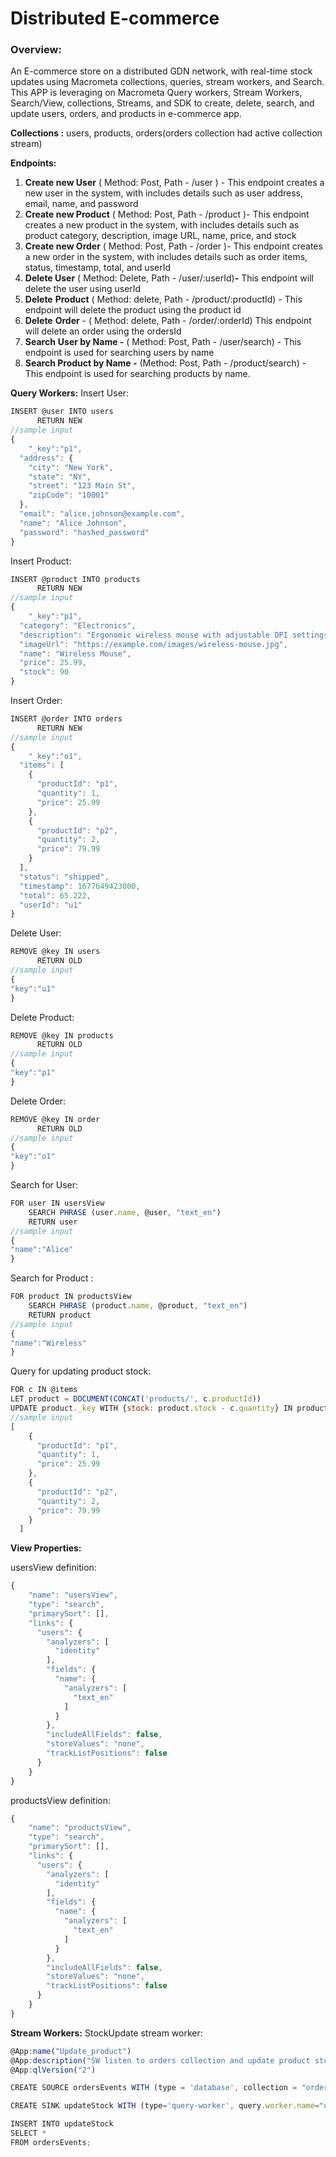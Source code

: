 # Distributed E-commerce

### Overview:

An E-commerce store on a distributed GDN network, with real-time stock updates
using Macrometa collections, queries, stream workers, and Search. This APP is
leveraging on Macrometa Query workers, Stream Workers, Search/View, collections,
Streams, and SDK to create, delete, search, and update users, orders, and
products in e-commerce app.

**Collections :** users, products, orders(orders collection had active
collection stream)

**Endpoints:**

1. **Create new User** ( Method: Post, Path - /user ) - This endpoint creates a
   new user in the system, with includes details such as user address, email,
   name, and password
2. **Create new Product** ( Method: Post, Path - /product )- This endpoint
   creates a new product in the system, with includes details such as product
   category, description, image URL, name, price, and stock
3. **Create new Order** ( Method: Post, Path - /order )- This endpoint creates a
   new order in the system, with includes details such as order items, status,
   timestamp, total, and userId
4. **Delete User** ( Method: Delete, Path - /user/:userId)**-** This endpoint
   will delete the user using userId
5. **Delete** **Product** ( Method: delete, Path - /product/:productId) - This
   endpoint will delete the product using the product id
6. **Delete** **Order** - ( Method: delete, Path - /order/:orderId) This
   endpoint will delete an order using the ordersId
7. **Search** **User by Name -** ( Method: Post, Path - /user/search) - This
   endpoint is used for searching users by name
8. **Search Product by Name -** (Method: Post, Path - /product/search) - This
   endpoint is used for searching products by name.

**Query Workers:** Insert User:

```jsx
INSERT @user INTO users
      RETURN NEW
//sample input
{
	"_key":"p1",
  "address": {
    "city": "New York",
    "state": "NY",
    "street": "123 Main St",
    "zipCode": "10001"
  },
  "email": "alice.johnson@example.com",
  "name": "Alice Johnson",
  "password": "hashed_password"
}
```

Insert Product:

```jsx
INSERT @product INTO products
      RETURN NEW
//sample input
{
	"_key":"p1",
  "category": "Electronics",
  "description": "Ergonomic wireless mouse with adjustable DPI settings.",
  "imageUrl": "https://example.com/images/wireless-mouse.jpg",
  "name": "Wireless Mouse",
  "price": 25.99,
  "stock": 90
}
```

Insert Order:

```jsx
INSERT @order INTO orders
      RETURN NEW
//sample input
{
	"_key":"o1",
  "items": [
    {
      "productId": "p1",
      "quantity": 1,
      "price": 25.99
    },
    {
      "productId": "p2",
      "quantity": 2,
      "price": 79.99
    }
  ],
  "status": "shipped",
  "timestamp": 1677649423000,
  "total": 65.222,
  "userId": "u1"
}
```

Delete User:

```jsx
REMOVE @key IN users
      RETURN OLD
//sample input
{
"key":"u1"
}
```

Delete Product:

```jsx
REMOVE @key IN products
      RETURN OLD
//sample input
{
"key":"p1"
}
```

Delete Order:

```jsx
REMOVE @key IN order
      RETURN OLD
//sample input
{
"key":"o1"
}
```

Search for User:

```jsx
FOR user IN usersView
    SEARCH PHRASE (user.name, @user, "text_en")
    RETURN user
//sample input
{
"name":"Alice"
}
```

Search for Product :

```jsx
FOR product IN productsView
    SEARCH PHRASE (product.name, @product, "text_en")
    RETURN product
//sample input
{
"name":"Wireless"
}
```

Query for updating product stock:

```jsx
FOR c IN @items
LET product = DOCUMENT(CONCAT('products/', c.productId))
UPDATE product._key WITH {stock: product.stock - c.quantity} IN products
//sample input
[
    {
      "productId": "p1",
      "quantity": 1,
      "price": 25.99
    },
    {
      "productId": "p2",
      "quantity": 2,
      "price": 79.99
    }
  ]
```

**View Properties:**

usersView definition:

```jsx
{
    "name": "usersView",
    "type": "search",
    "primarySort": [],
    "links": {
      "users": {
        "analyzers": [
          "identity"
        ],
        "fields": {
          "name": {
            "analyzers": [
              "text_en"
            ]
          }
        },
        "includeAllFields": false,
        "storeValues": "none",
        "trackListPositions": false
      }
    }
}
```

productsView definition:

```jsx
{
    "name": "productsView",
    "type": "search",
    "primarySort": [],
    "links": {
      "users": {
        "analyzers": [
          "identity"
        ],
        "fields": {
          "name": {
            "analyzers": [
              "text_en"
            ]
          }
        },
        "includeAllFields": false,
        "storeValues": "none",
        "trackListPositions": false
      }
    }
}
```

**Stream Workers:** StockUpdate stream worker:

```jsx
@App:name("Update_product")
@App:description("SW listen to orders collection and update product stock with every new order")
@App:qlVersion("2")

CREATE SOURCE ordersEvents WITH (type = 'database', collection = "orders", collection.type="doc" , replication.type="global", map.type='json') (items object);

CREATE SINK updateStock WITH (type='query-worker', query.worker.name="updateStock")(items object);

INSERT INTO updateStock
SELECT *
FROM ordersEvents;
```
